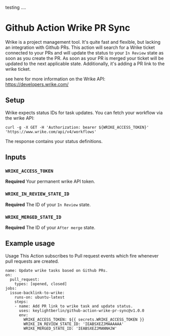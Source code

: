 testing ....

# Github Action Wrike PR Sync

Wrike is a project management tool. It's quite fast and flexible, but lacking an integration with Github PRs.
This action will search for a Wrike ticket connected to your PRs and will update the status to your `In Review` state as soon as you create the PR.
As soon as your PR is merged your ticket will be updated to the next applicable state. Additionally, it's adding a PR link to the wrike ticket.

see here for more information on the Wrike API: https://developers.wrike.com/

## Setup 
Wrike expects status IDs for task updates. You can fetch your workflow via the wrike API:

```
curl -g -X GET -H 'Authorization: bearer ${WRIKE_ACCESS_TOKEN}' 'https://www.wrike.com/api/v4/workflows'
```

The response contains your status definitions.


## Inputs

### `WRIKE_ACCESS_TOKEN`

**Required** Your permanent wrike API token.


### `WRIKE_IN_REVIEW_STATE_ID`

**Required** The ID of your `In Review` state.


### `WRIKE_MERGED_STATE_ID`

**Required** The ID of your `After merge` state.


## Example usage
Usage
This Action subscribes to Pull request events which fire whenever pull requests are created.

```
name: Update wrike tasks based on Github PRs.
on:
  pull_request:
    types: [opened, closed]
jobs:
  issue-backlink-to-wrike:
    runs-on: ubuntu-latest
    steps:
    - name: Add PR link to wrike task and update status.
      uses: keylightberlin/github-action-wrike-pr-sync@v1.0.0
      env:
        WRIKE_ACCESS_TOKEN: ${{ secrets.WRIKE_ACCESS_TOKEN }}
        WRIKE_IN_REVIEW_STATE_ID: 'IEABSXEZJMAAAAAA'
        WRIKE_MERGED_STATE_ID: 'IEABSXEZJMANNHJW'
```
